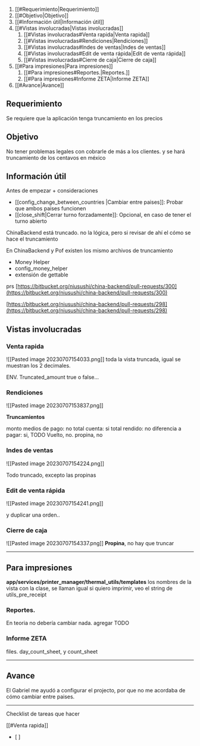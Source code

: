 1. [[#Requerimiento|Requerimiento]]
1. [[#Objetivo|Objetivo]]
1. [[#Información útil|Información útil]]
1. [[#Vistas involucradas|Vistas involucradas]]
	1. [[#Vistas involucradas#Venta rapida|Venta rapida]]
	1. [[#Vistas involucradas#Rendiciones|Rendiciones]]
	1. [[#Vistas involucradas#Indes de ventas|Indes de ventas]]
	1. [[#Vistas involucradas#Edit de venta rápida|Edit de venta rápida]]
	1. [[#Vistas involucradas#Cierre de caja|Cierre de caja]]
1. [[#Para impresiones|Para impresiones]]
	1. [[#Para impresiones#Reportes.|Reportes.]]
	1. [[#Para impresiones#Informe ZETA|Informe ZETA]]
1. [[#Avance|Avance]]


## Requerimiento

Se requiere que la aplicación tenga truncamiento en los precios

## Objetivo

No tener problemas legales con cobrarle de más a los clientes. y se hará truncamiento de los centavos en méxico


## Información útil

Antes de empezar + consideraciones
- [[config_change_between_countries |Cambiar entre paises]]: Probar que ambos paises funcionen
- [[close_shift|Cerrar turno forzadamente]]: Opcional, en caso de tener el turno abierto

ChinaBackend está truncado. no la lógica, pero si revisar de ahí el cómo se hace el truncamiento

En ChinaBackend y Pof existen los mismo archivos de truncamiento

- Money Helper
- config_money_helper
- extensión de gettable

prs
[https://bitbucket.org/niusushi/china-backend/pull-requests/300](https://bitbucket.org/niusushi/china-backend/pull-requests/300)

[https://bitbucket.org/niusushi/china-backend/pull-requests/298](https://bitbucket.org/niusushi/china-backend/pull-requests/298)


## Vistas involucradas

### Venta rapida
![[Pasted image 20230707154033.png]]
toda la vista truncada, igual se muestran los 2 decimales.


ENV. Truncated_amount true o false... 
### Rendiciones
![[Pasted image 20230707153837.png]]

**Truncamientos**

monto medios de pago: no
total cuenta: si
total rendido: no
diferencia a pagar: si, TODO
Vuelto, no.
propina, no

### Indes de ventas
![[Pasted image 20230707154224.png]]

Todo truncado, excepto las propinas

### Edit de venta rápida
![[Pasted image 20230707154241.png]] 

y duplicar una orden..
### Cierre de caja
![[Pasted image 20230707154337.png]]
**Propina**, no hay que truncar

---
## Para impresiones

**app/services/printer_manager/thermal_utils/templates**
los nombres de la vista con la clase, se llaman igual
si quiero imprimir, veo el string de utils_pre_receipt


### Reportes.
En teoria no debería cambiar nada. agregar TODO

### Informe ZETA
files.
day_count_sheet, y count_sheet

---
## Avance

El Gabriel me ayudó a configurar el projecto, por que no me acordaba de cómo cambiar entre paises.


---
Checklist de tareas que hacer 

[[#Venta rapida]]
- [ ] 